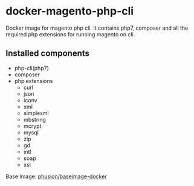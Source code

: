 docker-magento-php-cli
=============================
Docker image for magento php cli. It contains php7, composer and all the required php extensions for running magento on cli.

## Installed components
* php-cli(php7)
* composer
* php extensions
  * curl
  * json
  * iconv
  * xml
  * simplexml
  * mbstring
  * mcrypt
  * mysql
  * zip
  * gd
  * intl
  * soap
  * xsl

Base Image: [phusion/baseimage-docker](https://github.com/phusion/baseimage-docker)
